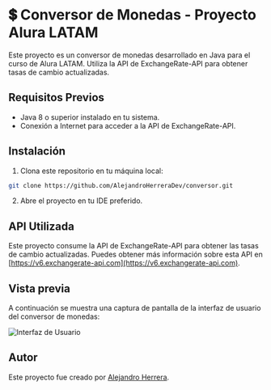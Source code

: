 # 💲 Conversor de Monedas - Proyecto Alura LATAM 

Este proyecto es un conversor de monedas desarrollado en Java para el curso de Alura LATAM. Utiliza la API de ExchangeRate-API para obtener tasas de cambio actualizadas.

## Requisitos Previos

- Java 8 o superior instalado en tu sistema.
- Conexión a Internet para acceder a la API de ExchangeRate-API.

## Instalación

1. Clona este repositorio en tu máquina local:

```bash
git clone https://github.com/AlejandroHerreraDev/conversor.git
```

2. Abre el proyecto en tu IDE preferido.


## API Utilizada

Este proyecto consume la API de ExchangeRate-API para obtener las tasas de cambio actualizadas. Puedes obtener más información sobre esta API en [https://v6.exchangerate-api.com](https://v6.exchangerate-api.com).

## Vista previa

A continuación se muestra una captura de pantalla de la interfaz de usuario del conversor de monedas:

![Interfaz de Usuario](https://i.ibb.co/JFbpjNb/Captura.png)


## Autor

Este proyecto fue creado por [Alejandro Herrera](https://github.com/AlejandroHerreraDev).

